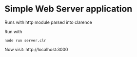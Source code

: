 # Simple Web Server application

Runs with http module parsed into clarence

Run with

```
node run server.clr
```


Now visit: http://localhost:3000
